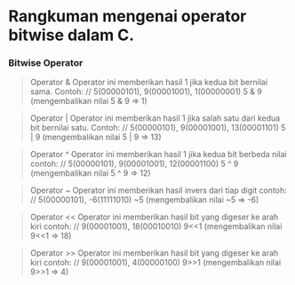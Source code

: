 # Rangkuman mengenai operator bitwise dalam C.
### Bitwise Operator
> Operator &
Operator ini memberikan hasil 1 jika kedua bit bernilai sama.
Contoh:
//  5(00000101), 9(00001001), 1(00000001)
5 & 9 (mengembalikan nilai 5 & 9 => 1)

> Operator |
Operator ini memberikan hasil 1 jika salah satu dari kedua bit bernilai satu.
Contoh:
//  5(00000101), 9(00001001), 13(00001101)
5 | 9 (mengembalikan nilai 5 | 9 => 13)

> Operator ^
Operator ini memberikan hasil 1 jika kedua bit berbeda nilai
contoh:
//  5(00000101), 9(00001001), 12(00001100)
5 ^ 9 (mengembalikan nilai 5 ^ 9 => 12)

> Operator ~
Operator ini memberikan hasil invers dari tiap digit
contoh:
// 5(00000101), -6(11111010)
~5 (mengembalikan nilai ~5 => -6)

> Operator <<
Operator ini memberikan hasil bit yang digeser ke arah kiri
contoh:
// 9(00001001), 18(00010010)
9<<1 (mengembalikan nilai 9<<1 => 18)

> Operator >>
Operator ini memberikan hasil bit yang digeser ke arah kiri
contoh:
// 9(00001001), 4(00000100)
9>>1 (mengembalikan nilai 9>>1 => 4)


